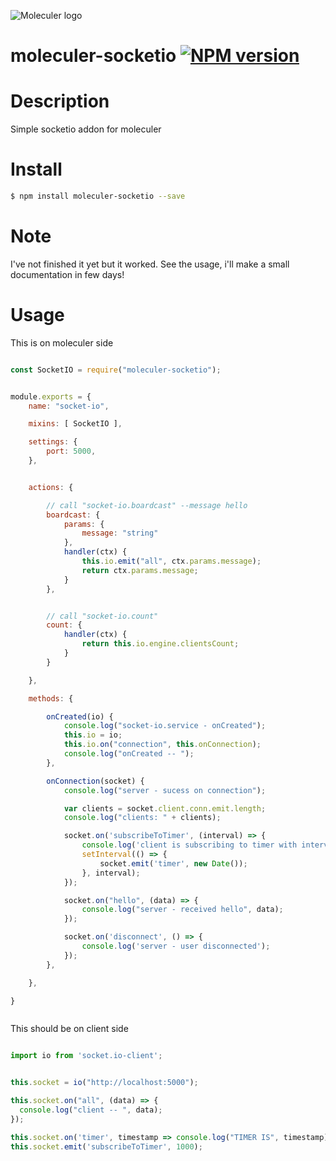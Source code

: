 ![Moleculer logo](http://moleculer.services/images/banner.png)

# moleculer-socketio [![NPM version](https://img.shields.io/npm/v/moleculer-bee-queue.svg)](https://www.npmjs.com/package/moleculer-socketio)


#   Description

Simple socketio addon for moleculer

# Install

```bash
$ npm install moleculer-socketio --save
```

# Note
I've not finished it yet but it worked.
See the usage, i'll make a small documentation in few days!

# Usage

This is on moleculer side

```javascript

const SocketIO = require("moleculer-socketio");


module.exports = {
	name: "socket-io",

	mixins: [ SocketIO ],

	settings: {
		port: 5000,
	},


	actions: {

		// call "socket-io.boardcast" --message hello
		boardcast: {
			params: {
				message: "string"
			},
			handler(ctx) {
				this.io.emit("all", ctx.params.message);
				return ctx.params.message;
			}
		},


		// call "socket-io.count"
		count: {
			handler(ctx) {
				return this.io.engine.clientsCount;
			}
		}

	},

	methods: {

		onCreated(io) {
			console.log("socket-io.service - onCreated");
			this.io = io;
			this.io.on("connection", this.onConnection);
			console.log("onCreated -- ");
		},

		onConnection(socket) {
			console.log("server - sucess on connection");

			var clients = socket.client.conn.emit.length;
 			console.log("clients: " + clients);

			socket.on('subscribeToTimer', (interval) => {
				console.log('client is subscribing to timer with interval ', interval);
				setInterval(() => {
					socket.emit('timer', new Date());
				}, interval);
			});

			socket.on("hello", (data) => {
				console.log("server - received hello", data);
			});

			socket.on('disconnect', () => {
				console.log('server - user disconnected');
			});
		},

	},

}



```


This should be on client side

```javascript

import io from 'socket.io-client';


this.socket = io("http://localhost:5000");

this.socket.on("all", (data) => {
  console.log("client -- ", data);
});

this.socket.on('timer', timestamp => console.log("TIMER IS", timestamp));
this.socket.emit('subscribeToTimer', 1000);

```